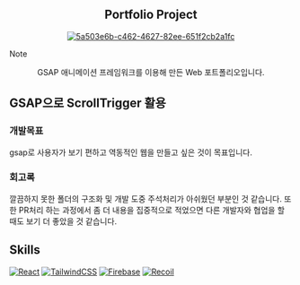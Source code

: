 <div align="center">

  ## Portfolio Project
[![5a503e6b-c462-4627-82ee-651f2cb2a1fc](https://github.com/user-attachments/assets/4305bbe1-e3bb-49bc-bd36-0b16975fb16f)](https://dev-blog-3p8v.vercel.app/)
</div>



> [!NOTE]

<p align="center">GSAP 애니메이션 프레임워크를 이용해 만든 Web 포트폴리오입니다.</p>


## GSAP으로 ScrollTrigger 활용
### 개발목표

gsap로 사용자가 보기 편하고 역동적인 웹을 만들고 싶은 것이 목표입니다.

### 회고록

깔끔하지 못한 폴더의 구조화 및 개발 도중 주석처리가 아쉬웠던 부분인 것 같습니다. 또한 PR처리 하는 과정에서 좀 더 내용을 집중적으로 적었으면 다른 개발자와 협업을 할 때도 보기 더 좋았을 것 같습니다.

## Skills

[![React](https://img.shields.io/badge/React.js-61DAFB?style=flat-square&logo=React&logoColor=blue&textColor=white)](https://ko.legacy.reactjs.org/)
[![TailwindCSS](https://img.shields.io/badge/TailwindCSS-06B6D4?style=flat-square&logo=tailwindcss&logoColor=black)](https://tailwindcss.com/)
[![Firebase](https://img.shields.io/badge/Firebase-DD2C00?style=flat-square&logo=Firebase&logoColor=black)](https://firebase.google.com/)
[![Recoil](https://img.shields.io/badge/Recoil-3578E5?style=flat-square&logo=recoil&logoColor=white)](https://recoiljs.org/)

